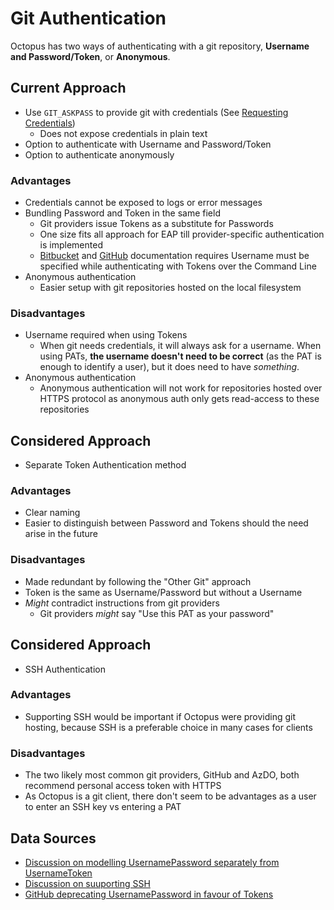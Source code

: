 # Git Authentication
Octopus has two ways of authenticating with a git repository, **Username and Password/Token**, or **Anonymous**.

## Current Approach
- Use `GIT_ASKPASS` to provide git with credentials (See [Requesting Credentials](https://git-scm.com/docs/gitcredentials#_requesting_credentials))
  - Does not expose credentials in plain text
- Option to authenticate with Username and Password/Token
- Option to authenticate anonymously

### Advantages  
- Credentials cannot be exposed to logs or error messages
- Bundling Password and Token in the same field 
  - Git providers issue Tokens as a substitute for Passwords
  - One size fits all approach for EAP till provider-specific authentication is implemented
  - [Bitbucket](https://confluence.atlassian.com/bitbucketserver/personal-access-tokens-939515499.html) and [GitHub](https://docs.github.com/en/github/authenticating-to-github/creating-a-personal-access-token#using-a-token-on-the-command-line) documentation requires Username must be specified while authenticating with Tokens over the Command Line
- Anonymous authentication
  - Easier setup with git repositories hosted on the local filesystem

### Disadvantages
- Username required when using Tokens
  - When git needs credentials, it will always ask for a username. When using PATs, **the username doesn't need to be correct** (as the PAT is enough to identify a user), but it does need to have _something_.
- Anonymous authentication
  - Anonymous authentication will not work for repositories hosted over HTTPS protocol as anonymous auth only gets read-access to these repositories

## Considered Approach
- Separate Token Authentication method

### Advantages
- Clear naming
- Easier to distinguish between Password and Tokens should the need arise in the future

### Disadvantages
- Made redundant by following the "Other Git" approach  
- Token is the same as Username/Password but without a Username
- _Might_ contradict instructions from git providers
  - Git providers _might_ say "Use this PAT as your password"

## Considered Approach
- SSH Authentication

### Advantages
- Supporting SSH would be important if Octopus were providing git hosting, because SSH is a preferable choice in many cases for clients

### Disadvantages
- The two likely most common git providers, GitHub and AzDO, both recommend personal access token with HTTPS
- As Octopus is a git client, there don't seem to be advantages as a user to enter an SSH key vs entering a PAT


## Data Sources

- [Discussion on modelling UsernamePassword separately from UsernameToken](https://octopusdeploy.slack.com/archives/C01AJE4K3T2/p1612149675169500)
- [Discussion on suuporting SSH](https://octopusdeploy.slack.com/archives/C01AJE4K3T2/p1611880542125600?thread_ts=1611877585.120400&cid=C01AJE4K3T2)  
- [GitHub deprecating UsernamePassword in favour of Tokens](https://developer.github.com/changes/2020-02-14-deprecating-password-auth/)